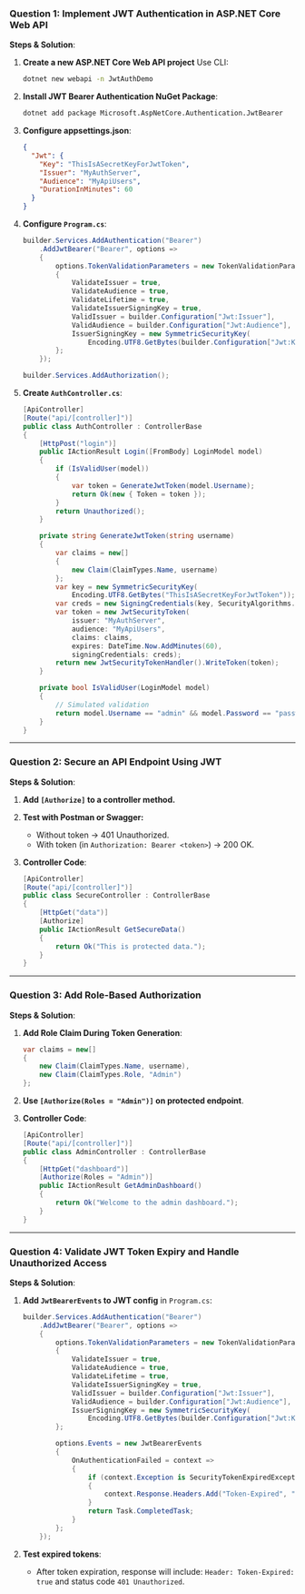
### **Question 1: Implement JWT Authentication in ASP.NET Core Web API**

**Steps & Solution**:

1. **Create a new ASP.NET Core Web API project**
   Use CLI:

   ```bash
   dotnet new webapi -n JwtAuthDemo
   ```

2. **Install JWT Bearer Authentication NuGet Package**:

   ```bash
   dotnet add package Microsoft.AspNetCore.Authentication.JwtBearer
   ```

3. **Configure appsettings.json**:

   ```json
   {
     "Jwt": {
       "Key": "ThisIsASecretKeyForJwtToken",
       "Issuer": "MyAuthServer",
       "Audience": "MyApiUsers",
       "DurationInMinutes": 60
     }
   }
   ```

4. **Configure `Program.cs`**:

   ```csharp
   builder.Services.AddAuthentication("Bearer")
       .AddJwtBearer("Bearer", options =>
       {
           options.TokenValidationParameters = new TokenValidationParameters
           {
               ValidateIssuer = true,
               ValidateAudience = true,
               ValidateLifetime = true,
               ValidateIssuerSigningKey = true,
               ValidIssuer = builder.Configuration["Jwt:Issuer"],
               ValidAudience = builder.Configuration["Jwt:Audience"],
               IssuerSigningKey = new SymmetricSecurityKey(
                   Encoding.UTF8.GetBytes(builder.Configuration["Jwt:Key"]))
           };
       });

   builder.Services.AddAuthorization();
   ```

5. **Create `AuthController.cs`**:

   ```csharp
   [ApiController]
   [Route("api/[controller]")]
   public class AuthController : ControllerBase
   {
       [HttpPost("login")]
       public IActionResult Login([FromBody] LoginModel model)
       {
           if (IsValidUser(model))
           {
               var token = GenerateJwtToken(model.Username);
               return Ok(new { Token = token });
           }
           return Unauthorized();
       }

       private string GenerateJwtToken(string username)
       {
           var claims = new[]
           {
               new Claim(ClaimTypes.Name, username)
           };
           var key = new SymmetricSecurityKey(
               Encoding.UTF8.GetBytes("ThisIsASecretKeyForJwtToken"));
           var creds = new SigningCredentials(key, SecurityAlgorithms.HmacSha256);
           var token = new JwtSecurityToken(
               issuer: "MyAuthServer",
               audience: "MyApiUsers",
               claims: claims,
               expires: DateTime.Now.AddMinutes(60),
               signingCredentials: creds);
           return new JwtSecurityTokenHandler().WriteToken(token);
       }

       private bool IsValidUser(LoginModel model)
       {
           // Simulated validation
           return model.Username == "admin" && model.Password == "password";
       }
   }
   ```

---

### **Question 2: Secure an API Endpoint Using JWT**

**Steps & Solution**:

1. **Add `[Authorize]` to a controller method.**

2. **Test with Postman or Swagger:**

   * Without token → 401 Unauthorized.
   * With token (in `Authorization: Bearer <token>`) → 200 OK.

3. **Controller Code**:

   ```csharp
   [ApiController]
   [Route("api/[controller]")]
   public class SecureController : ControllerBase
   {
       [HttpGet("data")]
       [Authorize]
       public IActionResult GetSecureData()
       {
           return Ok("This is protected data.");
       }
   }
   ```

---

### **Question 3: Add Role-Based Authorization**

**Steps & Solution**:

1. **Add Role Claim During Token Generation**:

   ```csharp
   var claims = new[]
   {
       new Claim(ClaimTypes.Name, username),
       new Claim(ClaimTypes.Role, "Admin")
   };
   ```

2. **Use `[Authorize(Roles = "Admin")]` on protected endpoint**.

3. **Controller Code**:

   ```csharp
   [ApiController]
   [Route("api/[controller]")]
   public class AdminController : ControllerBase
   {
       [HttpGet("dashboard")]
       [Authorize(Roles = "Admin")]
       public IActionResult GetAdminDashboard()
       {
           return Ok("Welcome to the admin dashboard.");
       }
   }
   ```

---

### **Question 4: Validate JWT Token Expiry and Handle Unauthorized Access**
**Steps & Solution**:

1. **Add `JwtBearerEvents` to JWT config** in `Program.cs`:

   ```csharp
   builder.Services.AddAuthentication("Bearer")
       .AddJwtBearer("Bearer", options =>
       {
           options.TokenValidationParameters = new TokenValidationParameters
           {
               ValidateIssuer = true,
               ValidateAudience = true,
               ValidateLifetime = true,
               ValidateIssuerSigningKey = true,
               ValidIssuer = builder.Configuration["Jwt:Issuer"],
               ValidAudience = builder.Configuration["Jwt:Audience"],
               IssuerSigningKey = new SymmetricSecurityKey(
                   Encoding.UTF8.GetBytes(builder.Configuration["Jwt:Key"]))
           };

           options.Events = new JwtBearerEvents
           {
               OnAuthenticationFailed = context =>
               {
                   if (context.Exception is SecurityTokenExpiredException)
                   {
                       context.Response.Headers.Add("Token-Expired", "true");
                   }
                   return Task.CompletedTask;
               }
           };
       });
   ```

2. **Test expired tokens**:

   * After token expiration, response will include:
     `Header: Token-Expired: true`
     and status code `401 Unauthorized`.

